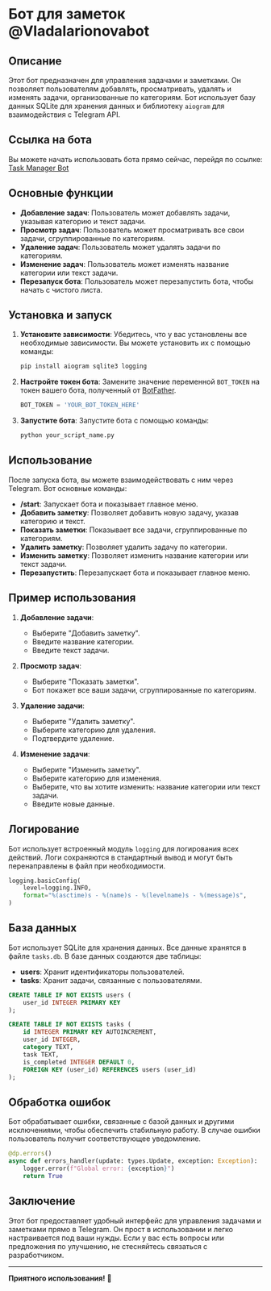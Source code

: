 # Бот для заметок @Vladalarionovabot

## Описание

Этот бот предназначен для управления задачами и заметками. Он позволяет пользователям добавлять, просматривать, удалять и изменять задачи, организованные по категориям. Бот использует базу данных SQLite для хранения данных и библиотеку `aiogram` для взаимодействия с Telegram API.

## Ссылка на бота

Вы можете начать использовать бота прямо сейчас, перейдя по ссылке: [Task Manager Bot](https://t.me/your_bot_username)

## Основные функции

- **Добавление задач**: Пользователь может добавлять задачи, указывая категорию и текст задачи.
- **Просмотр задач**: Пользователь может просматривать все свои задачи, сгруппированные по категориям.
- **Удаление задач**: Пользователь может удалять задачи по категориям.
- **Изменение задач**: Пользователь может изменять название категории или текст задачи.
- **Перезапуск бота**: Пользователь может перезапустить бота, чтобы начать с чистого листа.

## Установка и запуск

1. **Установите зависимости**:
   Убедитесь, что у вас установлены все необходимые зависимости. Вы можете установить их с помощью команды:

   ```bash
   pip install aiogram sqlite3 logging
   ```

2. **Настройте токен бота**:
   Замените значение переменной `BOT_TOKEN` на токен вашего бота, полученный от [BotFather](https://core.telegram.org/bots#botfather).

   ```python
   BOT_TOKEN = 'YOUR_BOT_TOKEN_HERE'
   ```

3. **Запустите бота**:
   Запустите бота с помощью команды:

   ```bash
   python your_script_name.py
   ```

## Использование

После запуска бота, вы можете взаимодействовать с ним через Telegram. Вот основные команды:

- **/start**: Запускает бота и показывает главное меню.
- **Добавить заметку**: Позволяет добавить новую задачу, указав категорию и текст.
- **Показать заметки**: Показывает все задачи, сгруппированные по категориям.
- **Удалить заметку**: Позволяет удалить задачу по категории.
- **Изменить заметку**: Позволяет изменить название категории или текст задачи.
- **Перезапустить**: Перезапускает бота и показывает главное меню.

## Пример использования

1. **Добавление задачи**:
   - Выберите "Добавить заметку".
   - Введите название категории.
   - Введите текст задачи.

2. **Просмотр задач**:
   - Выберите "Показать заметки".
   - Бот покажет все ваши задачи, сгруппированные по категориям.

3. **Удаление задачи**:
   - Выберите "Удалить заметку".
   - Выберите категорию для удаления.
   - Подтвердите удаление.

4. **Изменение задачи**:
   - Выберите "Изменить заметку".
   - Выберите категорию для изменения.
   - Выберите, что вы хотите изменить: название категории или текст задачи.
   - Введите новые данные.

## Логирование

Бот использует встроенный модуль `logging` для логирования всех действий. Логи сохраняются в стандартный вывод и могут быть перенаправлены в файл при необходимости.

```python
logging.basicConfig(
    level=logging.INFO,
    format="%(asctime)s - %(name)s - %(levelname)s - %(message)s",
)
```

## База данных

Бот использует SQLite для хранения данных. Все данные хранятся в файле `tasks.db`. В базе данных создаются две таблицы:

- **users**: Хранит идентификаторы пользователей.
- **tasks**: Хранит задачи, связанные с пользователями.

```sql
CREATE TABLE IF NOT EXISTS users (
    user_id INTEGER PRIMARY KEY
);

CREATE TABLE IF NOT EXISTS tasks (
    id INTEGER PRIMARY KEY AUTOINCREMENT,
    user_id INTEGER,
    category TEXT,
    task TEXT,
    is_completed INTEGER DEFAULT 0,
    FOREIGN KEY (user_id) REFERENCES users (user_id)
);
```

## Обработка ошибок

Бот обрабатывает ошибки, связанные с базой данных и другими исключениями, чтобы обеспечить стабильную работу. В случае ошибки пользователь получит соответствующее уведомление.

```python
@dp.errors()
async def errors_handler(update: types.Update, exception: Exception):
    logger.error(f"Global error: {exception}")
    return True
```

## Заключение

Этот бот предоставляет удобный интерфейс для управления задачами и заметками прямо в Telegram. Он прост в использовании и легко настраивается под ваши нужды. Если у вас есть вопросы или предложения по улучшению, не стесняйтесь связаться с разработчиком.

---

**Приятного использования!** 🚀
